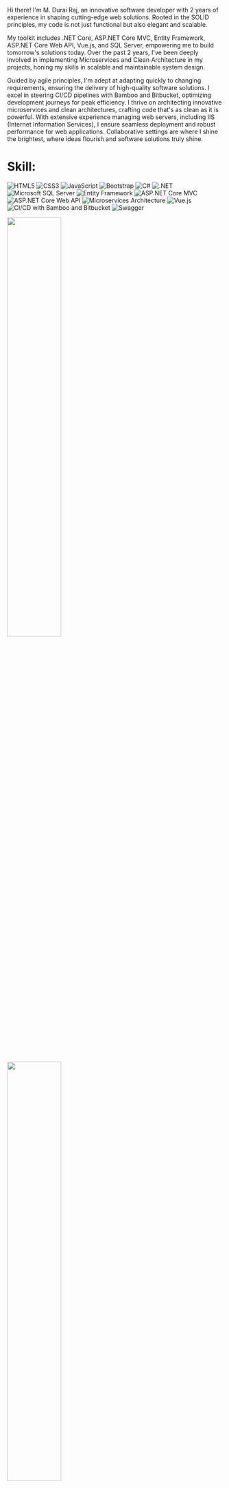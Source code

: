 Hi there! I'm M. Durai Raj, an innovative software developer with 2 years of experience in shaping cutting-edge web solutions. Rooted in the SOLID principles, my code is not just functional but also elegant and scalable.

My toolkit includes .NET Core, ASP.NET Core MVC, Entity Framework, ASP.NET Core Web API, Vue.js, and SQL Server, empowering me to build tomorrow's solutions today. Over the past 2 years, I've been deeply involved in implementing Microservices and Clean Architecture in my projects, honing my skills in scalable and maintainable system design.

Guided by agile principles, I'm adept at adapting quickly to changing requirements, ensuring the delivery of high-quality software solutions. I excel in steering CI/CD pipelines with Bamboo and Bitbucket, optimizing development journeys for peak efficiency. I thrive on architecting innovative microservices and clean architectures, crafting code that's as clean as it is powerful. With extensive experience managing web servers, including IIS (Internet Information Services), I ensure seamless deployment and robust performance for web applications. Collaborative settings are where I shine the brightest, where ideas flourish and software solutions truly shine.

# Skill:
![HTML5](https://img.shields.io/badge/html5-%23E34F26.svg?style=for-the-badge&logo=html5&logoColor=white) 
![CSS3](https://img.shields.io/badge/css3-%231572B6.svg?style=for-the-badge&logo=css3&logoColor=white) 
![JavaScript](https://img.shields.io/badge/javascript-%23323330.svg?style=for-the-badge&logo=javascript&logoColor=%23F7DF1E) 
![Bootstrap](https://img.shields.io/badge/bootstrap-%23563D7C.svg?style=for-the-badge&logo=bootstrap&logoColor=white) 
![C#](https://img.shields.io/badge/c%23-%23239120.svg?style=for-the-badge&logo=c-sharp&logoColor=white) 
![.NET](https://img.shields.io/badge/.NET-5C2D91?style=for-the-badge&logo=.net&logoColor=white) 
![Microsoft SQL Server](https://img.shields.io/badge/Microsoft%20SQL%20Server-CC2927?style=for-the-badge&logo=microsoft%20sql%20server&logoColor=white) 
![Entity Framework](https://img.shields.io/badge/Entity%20Framework-%23239120.svg?style=for-the-badge&logo=.net&logoColor=white) 
![ASP.NET Core MVC](https://img.shields.io/badge/ASP.NET%20Core%20MVC-%235C2D91.svg?style=for-the-badge&logo=.net&logoColor=white) 
![ASP.NET Core Web API](https://img.shields.io/badge/ASP.NET%20Core%20Web%20API-%235C2D91.svg?style=for-the-badge&logo=.net&logoColor=white) 
![Microservices Architecture](https://img.shields.io/badge/Microservices%20Architecture-%23000000.svg?style=for-the-badge&logo=docker&logoColor=white) 
![Vue.js](https://img.shields.io/badge/Vue.js-%234FC08D.svg?style=for-the-badge&logo=vue.js&logoColor=white) 
![CI/CD with Bamboo and Bitbucket](https://img.shields.io/badge/CI/CD%20with%20Bamboo%20and%20Bitbucket-%23000000.svg?style=for-the-badge&logo=atlassian&logoColor=white) 
![Swagger](https://img.shields.io/badge/-Swagger-%23Clojure?style=for-the-badge&logo=swagger&logoColor=white)

<!-- 
![](https://github-readme-streak-stats.herokuapp.com/?user=Durai1309&theme=city_light&hide_border=false)<br/> -->
<p><img width="50%" align="center" src="https://github-readme-streak-stats.herokuapp.com/?user=Durai1309&theme=city_light&hide_border=false"/>
<!-- ![](https://github-readme-stats.vercel.app/api/top-langs/?username=Durai1309&theme=city_light&hide_border=false&include_all_commits=false&count_private=false&layout=compact) -->
<p><img width="50%" align="center" src="https://github-readme-stats.vercel.app/api/top-langs/?username=Durai1309&theme=city_light&hide_border=false&include_all_commits=false&count_private=false&layout=compact"/>

<!-- Proudly created with GPRM ( https://gprm.itsvg.in ) -->
